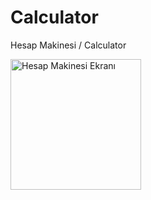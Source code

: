# Calculator
Hesap Makinesi / Calculator



<img width="209" alt="Hesap Makinesi Ekranı" src="https://user-images.githubusercontent.com/46358535/111782409-0abf1b80-88ca-11eb-9c1e-acf9cf44aaa1.jpg">
